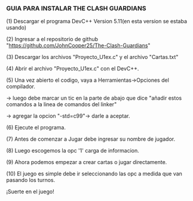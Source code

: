 ### GUIA PARA INSTALAR THE CLASH GUARDIANS
(1) Descargar el programa DevC++ Version 5.11(en esta version se estaba usando)

(2) Ingresar a el repositorio de github "https://github.com/JohnCooper25/The-Clash-Guardians"

(3) Descargar los archivos "Proyecto_U1ex.c" y el archivo "Cartas.txt"

(4) Abrir el archivo "Proyecto_U1ex.c" con el DevC++.

(5) Una vez abierto el codigo, vaya a Herramientas->Opciones del compilador.

-> luego debe marcar un tic en la parte de abajo que dice "añadir estos comandos a la linea de comandos del linker"

-> agregar la opcion "-std=c99"-> darle a aceptar.

(6) Ejecute el programa.

(7) Antes de comenzar a Jugar debe ingresar su nombre de jugador.

(8) Luego escogemos la opc '1' carga de informacion.

(9) Ahora podemos empezar a crear cartas o jugar directamente.

(10) El juego es simple debe ir seleccionando las opc a medida que van pasando los turnos.


¡Suerte en el juego!
